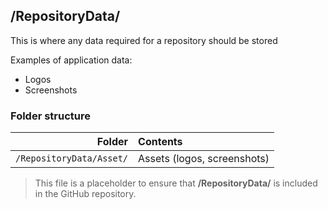 ﻿## /RepositoryData/

This is where any data required for a repository should be stored

Examples of application data:
* Logos
* Screenshots

### Folder structure

| Folder                      | Contents                                       |
|----------------------------:|:-----------------------------------------------|
| `/RepositoryData/Asset/`    | Assets (logos, screenshots)                    |

> This file is a placeholder to ensure that **/RepositoryData/** is included in the GitHub repository.